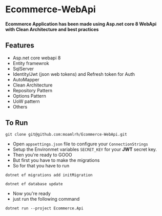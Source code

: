 # Ecommerce-WebApi
#### Ecommerce Application has been made using Asp.net core 8 WebApi with Clean Architecture and best practices


## Features 
 - Asp.net core webapi 8
 - Entity framewrok 
 - SqlServer 
 - Identity/Jwt (json web tokens) and Refresh token for Auth
 - AutoMapper
 - Clean Architecture
 - Repository Pattern
 - Options Pattern
 - UoW pattern
 - Others

## To Run 
```
git clone git@github.com:moamlrh/Ecommerce-WebApi.git
```
- Open `appsettings.json` file to configure your `ConnectionStrings`
- Setup the Environmet variables `SECRET_KEY` for your **JWT** secret key.
- Then you're ready to GOOO
- But first you have to make the migrations
- So for that you have to run
```
dotnet ef migrations add initMigration
```
```
dotnet ef database update 
```
- Now you're ready
- just run the following command
```
dotnet run --project Ecommerce.Api
```
